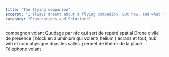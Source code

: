 ```yaml
---
title: "The flying companion"
excerpt: "I always dreamt about a flying companion. But how, and what for?"
category: "Frustrations and Solutions"
---
```


compagnon volant 
Quudage par nfc qui sert de repéré spatial
Drone civile de presence | block en aluminium qui volent( helium ) écrans et tout, hub wifi et com physique dnas les salles. permet de libérer de la place
Téléphone volant

